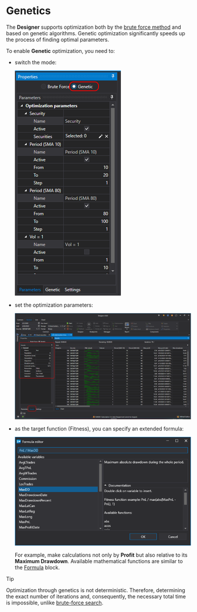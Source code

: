 # Genetics

The **Designer** supports optimization both by the [brute force method](brute_force.md) and based on genetic algorithms. Genetic optimization significantly speeds up the process of finding optimal parameters.

To enable **Genetic** optimization, you need to:

- switch the mode:

  ![Designer_Optimization_Genetic_00](../../../images/designer_optimization_genetic_00.png)

- set the optimization parameters:

  ![Designer_Optimization_Genetic_01](../../../images/designer_optimization_genetic_01.png)

- as the target function (Fitness), you can specify an extended formula:

  ![Designer_Optimization_Genetic_02](../../../images/designer_optimization_genetic_02.png)

  For example, make calculations not only by **Profit** but also relative to its **Maximum Drawdown**. Available mathematical functions are similar to the [Formula](../strategies/using_visual_designer/elements/common/formula.md) block.

> [!TIP]
> Optimization through genetics is not deterministic. Therefore, determining the exact number of iterations and, consequently, the necessary total time is impossible, unlike [brute-force search](brute_force.md).
